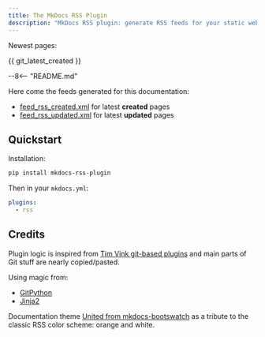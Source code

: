 ```yaml
---
title: The MkDocs RSS Plugin
description: "MkDocs RSS plugin: generate RSS feeds for your static website using git log."
---
```


Newest pages:

{{ git_latest_created }}

--8<-- "README.md"

Here come the feeds generated for this documentation:

- [feed_rss_created.xml](feed_rss_created.xml) for  latest **created** pages
- [feed_rss_updated.xml](feed_rss_updated.xml) for latest **updated** pages

## Quickstart

Installation:

```bash
pip install mkdocs-rss-plugin
```

Then in your `mkdocs.yml`:

```yml
plugins:
  - rss
```

## Credits

Plugin logic is inspired from [Tim Vink git-based plugins](https://github.com/timvink?tab=repositories&q=mkdocs-git&type=&language=) and main parts of Git stuff are nearly copied/pasted.

Using magic from:

- [GitPython](https://gitpython.readthedocs.io/)
- [Jinja2](https://jinja.palletsprojects.com/en/2.11.x/)

Documentation theme [United from mkdocs-bootswatch](http://mkdocs.github.io/mkdocs-bootswatch/#united) as a tribute to the classic RSS color scheme: orange and white.
